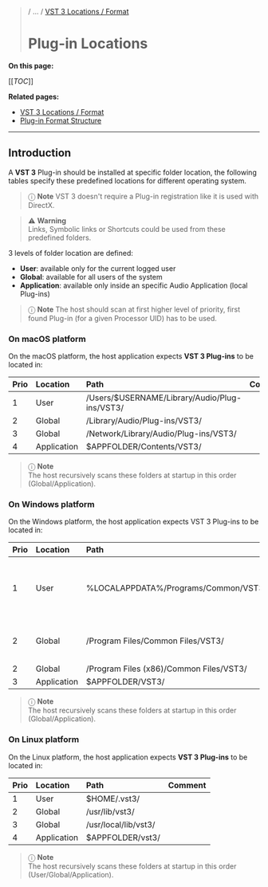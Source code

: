 >/ ... / [VST 3 Locations / Format](../Locations+Format/Index.md)
>
># Plug-in Locations

**On this page:**

[[_TOC_]]

**Related pages:**

- [VST 3 Locations / Format](../Locations+Format/Index.md)
- [Plug-in Format Structure](../Locations+Format/Plugin+Format.md)

---

## Introduction

A **VST 3** Plug-in should be installed at specific folder location, the following tables specify these predefined locations for different operating system.

>ⓘ **Note**
>VST 3 doesn't require a Plug-in registration like it is used with DirectX.

>⚠️ **Warning**\
>Links, Symbolic links or Shortcuts could be used from these predefined folders.

3 levels of folder location are defined:

- **User**: available only for the current logged user
- **Global**: available for all users of the system
- **Application**: available only inside an specific Audio Application (local Plug-ins)

>ⓘ **Note**
The host should scan at first higher level of priority, first found Plug-in (for a given Processor UID) has to be used.

### On macOS platform

On the macOS platform, the host application expects **VST 3 Plug-ins** to be located in:

| Prio | Location | Path | Comment |
| :- | :- | :- | :- |
| 1 |  User | /Users/$USERNAME/Library/Audio/Plug-ins/VST3/ |
| 2 |  Global | /Library/Audio/Plug-ins/VST3/ |
| 3 |  Global | /Network/Library/Audio/Plug-ins/VST3/ |
| 4 |  Application | $APPFOLDER/Contents/VST3/ |

>ⓘ **Note**<br> The host recursively scans these folders at startup in this order (Global/Application).

### On Windows platform

On the Windows platform, the host application expects VST 3 Plug-ins to be located in:

| Prio | Location | Path | Comment |
| :- | :- | :- | :- |
| 1 | User | %LOCALAPPDATA%/Programs/Common/VST3/ | FOLDERID_UserProgramFilesCommon native bitdepth: • 32bit Plug-in on 32bit OS,<br> • 64bit on 64bit OS<br> Mainly used for development use case. |
| 2 | Global | /Program Files/Common Files/VST3/ | FOLDERID_ProgramFilesCommon native bitdepth: • 32bit Plug-in on 32bit OS,<br> • 64bit on 64bit OS |
| 2 | Global | /Program Files (x86)/Common Files/VST3/ | 32bit Plug-ins on 64bit Windows |
| 3 | Application | $APPFOLDER/VST3/ | |

>ⓘ **Note**<br>The host recursively scans these folders at startup in this order (Global/Application).

### On Linux platform

On the Linux platform, the host application expects **VST 3 Plug-ins** to be located in:

| Prio | Location | Path | Comment |
| :- | :- | :- | :- |
| 1 | User | $HOME/.vst3/ |
| 2 | Global | /usr/lib/vst3/ |
| 3 | Global | /usr/local/lib/vst3/ |
| 4 | Application | $APPFOLDER/vst3/ |	

>ⓘ **Note**\
>The host recursively scans these folders at startup in this order (User/Global/Application).
